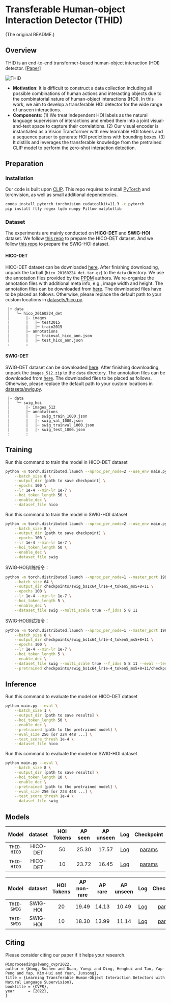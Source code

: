 # Transferable Human-object Interaction Detector (THID)

(The original README.)

## Overview

THID is an end-to-end transformer-based human-object interaction (HOI) detector. [[Paper]](https://cse.buffalo.edu/~jsyuan/papers/2022/CVPR2022_4126.pdf)

![THID](./figures/THID_arch.png)

- **Motivation**: It is difficult to construct a data collection including all possible combinations of human actions and interacting objects due to the combinatorial nature of human-object interactions (HOI). In this work, we aim to develop a transferable HOI detector for the wide range of unseen interactions.
- **Components**: (1) We treat independent HOI labels as the natural language supervision of interactions and embed them into a joint visual-and-text space to capture their correlations. (2) Our visual encoder is instantiated as a Vision Transformer with new learnable HOI tokens and a sequence parser to generate HOI predictions with bounding boxes. (3) It distills and leverages the transferable knowledge from the pretrained CLIP model to perform the zero-shot interaction detection.

## Preparation

### Installation

Our code is built upon [CLIP](https://github.com/openai/CLIP). This repo requires to install [PyTorch](https://pytorch.org/get-started/locally/) and torchvision, as well as small additional dependencies.

```bash
conda install pytorch torchvision cudatoolkit=11.3 -c pytorch
pip install ftfy regex tqdm numpy Pillow matplotlib
```

### Dataset

The experiments are mainly conducted on **HICO-DET** and **SWIG-HOI** dataset. We follow [this repo](https://github.com/YueLiao/PPDM) to prepare the HICO-DET dataset. And we follow [this repo](https://github.com/scwangdyd/large_vocabulary_hoi_detection) to prepare the SWIG-HOI dataset.

#### HICO-DET

HICO-DET dataset can be downloaded [here](https://drive.google.com/open?id=1QZcJmGVlF9f4h-XLWe9Gkmnmj2z1gSnk). After finishing downloading, unpack the tarball (`hico_20160224_det.tar.gz`) to the `data` directory. We use the annotation files provided by the [PPDM](https://github.com/YueLiao/PPDM) authors. We re-organize the annotation files with additional meta info, e.g., image width and height. The annotation files can be downloaded from [here](https://drive.google.com/open?id=1lqmevkw8fjDuTqsOOgzg07Kf6lXhK2rg). The downloaded files have to be placed as follows. Otherwise, please replace the default path to your custom locations in [datasets/hico.py](./datasets/hico.py).

``` plain
 |─ data
 │   └─ hico_20160224_det
 |       |- images
 |       |   |─ test2015
 |       |   |─ train2015
 |       |─ annotations
 |       |   |─ trainval_hico_ann.json
 |       |   |─ test_hico_ann.json
 :       :
```

#### SWIG-DET

SWIG-DET dataset can be downloaded [here](https://swig-data-weights.s3.us-east-2.amazonaws.com/images_512.zip). After finishing downloading, unpack the `images_512.zip` to the `data` directory. The annotation files can be downloaded from [here](https://drive.google.com/open?id=1GxNP99J0KP6Pwfekij_M1Z0moHziX8QN). The downloaded files to be placed as follows. Otherwise, please replace the default path to your custom locations in [datasets/swig.py](./datasets/swig.py).

``` plain
 |─ data
 │   └─ swig_hoi
 |       |- images_512
 |       |─ annotations
 |       |   |─ swig_train_1000.json
 |       |   |- swig_val_1000.json
 |       |   |─ swig_trainval_1000.json
 |       |   |- swig_test_1000.json
 :       :
```

## Training

Run this command to train the model in HICO-DET dataset

``` bash
python -m torch.distributed.launch --nproc_per_node=2 --use_env main.py \
    --batch_size 8 \
    --output_dir [path to save checkpoint] \
    --epochs 100 \
    --lr 1e-4 --min-lr 1e-7 \
    --hoi_token_length 50 \
    --enable_dec \
    --dataset_file hico
```

Run this command to train the model in SWIG-HOI dataset

``` bash
python -m torch.distributed.launch --nproc_per_node=2 --use_env main.py \
    --batch_size 8 \
    --output_dir [path to save checkpoint] \
    --epochs 100 \
    --lr 1e-4 --min-lr 1e-7 \
    --hoi_token_length 50 \
    --enable_dec \
    --dataset_file swig
```

SWIG-HOI训练指令：
```bash
python -m torch.distributed.launch --nproc_per_node=1 --master_port 1991 --use_env main.py \
    --batch_size 64 \
    --output_dir checkpoints/swig_bs1x64_lr1e-4_token5_ms5+8+11 \
    --epochs 100 \
    --lr 1e-4 --min-lr 1e-7 \
    --hoi_token_length 5 \
    --enable_dec \
    --dataset_file swig --multi_scale true --f_idxs 5 8 11
```

SWIG-HOI测试指令：
```bash
python -m torch.distributed.launch --nproc_per_node=1 --master_port 1991 --use_env main.py \
    --batch_size 8 \
    --output_dir checkpoints/swig_bs1x64_lr1e-4_token5_ms5+8+11 \
    --epochs 100 \
    --lr 1e-4 --min-lr 1e-7 \
    --hoi_token_length 5 \
    --enable_dec \
    --dataset_file swig --multi_scale true --f_idxs 5 8 11 --eval --test_score_thresh 1e-4 \
    --pretrained checkpoints/swig_bs1x64_lr1e-4_token5_ms5+8+11/checkpoint.pth
```

## Inference

Run this command to evaluate the model on HICO-DET dataset

``` bash
python main.py --eval \
    --batch_size 1 \
    --output_dir [path to save results] \
    --hoi_token_length 50 \
    --enable_dec \
    --pretrained [path to the pretrained model] \
    --eval_size 256 [or 224 448 ...] \
    --test_score_thresh 1e-4 \
    --dataset_file hico
```

Run this command to evaluate the model on SWIG-HOI dataset

``` bash
python main.py --eval \
    --batch_size 8 \
    --output_dir [path to save results] \
    --hoi_token_length 10 \
    --enable_dec \
    --pretrained [path to the pretrained model] \
    --eval_size 256 [or 224 448 ...] \
    --test_score_thresh 1e-4 \
    --dataset_file swig
```

## Models

| Model | dataset | HOI Tokens | AP seen | AP unseen | Log | Checkpoint |
| :-----: | :-----: | :-----: | :-----: | :-----: | :-----: | :-----: |
| `THID-HICO` | HICO-DET | 50 | 25.30 | 17.57 | [Log](https://github.com/scwangdyd/promting_hoi/releases/download/v0.2/thid_hico_token50_epoch100_log.txt) | [params](https://github.com/scwangdyd/promting_hoi/releases/download/v0.2/thid_hico_token50_epoch100.pth)|
| `THID-HICO` | HICO-DET | 10 | 23.72 | 16.45 | [Log](https://github.com/scwangdyd/promting_hoi/releases/download/v0.2/thid_hico_token10_epoch100_log.txt) | [params](https://github.com/scwangdyd/promting_hoi/releases/download/v0.2/thid_hico_token10_epoch100.pth)|

| Model | dataset | HOI Tokens | AP non-rare | AP rare | AP unseen |  Log | Checkpoint |
| :-----: | :-----: | :-----: | :-----: | :-----: | :-----: | :-----: | :-----: |
| `THID-SWIG` | SWIG-HOI | 20 | 19.49 | 14.13 | 10.49 | [Log](https://github.com/scwangdyd/promting_hoi/releases/download/v0.2/thid_swig_token20_epoch100_log.txt) | [params](https://github.com/scwangdyd/promting_hoi/releases/download/v0.2/thid_swig_token20_epoch100.pth)|
| `THID-SWIG` | SWIG-HOI | 10 | 18.30 | 13.99 | 11.14 | [Log](https://github.com/scwangdyd/promting_hoi/releases/download/v0.2/thid_swig_token10_epoch50_log.txt) | [params](https://github.com/scwangdyd/promting_hoi/releases/download/v0.2/thid_swig_token10_epoch50.pth)|

## Citing

Please consider citing our paper if it helps your research.

```
@inproceedings{wang_cvpr2022,
author = {Wang, Suchen and Duan, Yueqi and Ding, Henghui and Tan, Yap-Peng and Yap, Kim-Hui and Yuan, Junsong},
title = {Learning Transferable Human-Object Interaction Detectors with Natural Language Supervision},
booktitle = {CVPR},
year      = {2022},
}
```